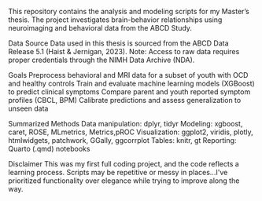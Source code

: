 This repository contains the analysis and modeling scripts for my Master’s thesis.
The project investigates brain-behavior relationships using neuroimaging and behavioral data from the ABCD Study.

Data Source
Data used in this thesis is sourced from the ABCD Data Release 5.1 (Haist & Jernigan, 2023).
Note: Access to raw data requires proper credentials through the NIMH Data Archive (NDA).

Goals
Preprocess behavioral and MRI data for a subset of youth with OCD and healthy controls
Train and evaluate machine learning models (XGBoost) to predict clinical symptoms
Compare parent and youth reported symptom profiles (CBCL, BPM)
Calibrate predictions and assess generalization to unseen data

Summarized Methods
Data manipulation: dplyr, tidyr
Modeling: xgboost, caret, ROSE, MLmetrics, Metrics,pROC
Visualization: ggplot2, viridis, plotly, htmlwidgets, patchwork, GGally, ggcorrplot
Tables: knitr, gt 
Reporting: Quarto (.qmd) notebooks

Disclaimer
This was my first full coding project, and the code reflects a learning process.
Scripts may be repetitive or messy in places...I've prioritized functionality over elegance while trying to improve along the way.
